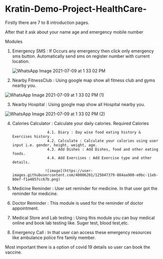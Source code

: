 # Kratin-Demo-Project-HealthCare-


Firstly there are 7 to 8  introduction pages.

After that it ask about your name age and emergency mobile number 

Modules

1. Emergency SMS : If Occurs any emergency then click only emergency sms button. Automatically send sms on register number with current location.

      ![WhatsApp Image 2021-07-09 at 1 33 02 PM](https://user-images.githubusercontent.com/40006201/125046223-70265a80-e0bb-11eb-8666-3f1b7fde05fd.jpeg)


2. Nearby FitnessClub : Using google map show all fitness club and gyms nearby you.

![WhatsApp Image 2021-07-09 at 1 33 02 PM (1)](https://user-images.githubusercontent.com/40006201/125047143-4d487600-e0bc-11eb-8197-53e3f50fe1bf.jpeg)


3. Nearby Hospital : Using google map show all Hospital nearby you.

![WhatsApp Image 2021-07-09 at 1 33 02 PM (2)](https://user-images.githubusercontent.com/40006201/125047270-6e10cb80-e0bc-11eb-89b3-77162dc00bb4.jpeg)


4. Calories Calculator : Calculate your daily calories. Required Calories
                       
                       4.1. Diary : Day wise food eating history & Exercises history.
                       4.2. Calculate : Calculate your calories using user input i.e. gender, height, weight, age.
                       4.3. Add Dishes : Add Dishes, food and other eating foods.
                       4.4. Add Exercises : Add Exercise type and other details.
                      
                      ![image](https://user-images.githubusercontent.com/40006201/125047379-884aa980-e0bc-11eb-80ef-f1a4857cc67b.png)


5. Medicine Reminder :  User set reminder for medicine. In that user got the reminder for medicine.

6. Doctor Reminder : This module is used for the reminder of doctor appointment.

7. Medical Store and Lab testing : Using this module you can buy medical online and book lab testing like. Suger test, blood test,etc.

8. Emergency Call : In that user can access these emergency resources like ambulance police fire family member.

Most important there is a option of covid 19  details so user can book the vaccine.
